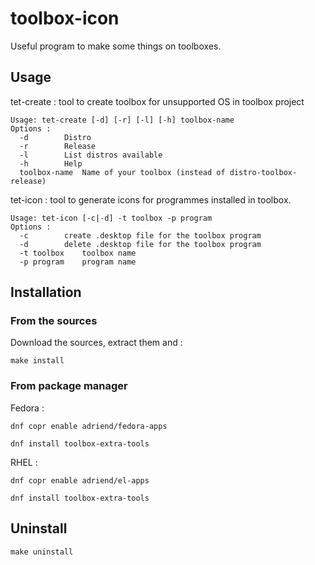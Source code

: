 # toolbox-icon

Useful program to make some things on toolboxes.

## Usage

tet-create : tool to create toolbox for unsupported OS in toolbox project
```
Usage: tet-create [-d] [-r] [-l] [-h] toolbox-name
Options :
  -d		Distro
  -r		Release
  -l		List distros available
  -h		Help
  toolbox-name	Name of your toolbox (instead of distro-toolbox-release)
```

tet-icon : tool to generate icons for programmes installed in toolbox.
```
Usage: tet-icon [-c|-d] -t toolbox -p program
Options :
  -c		create .desktop file for the toolbox program
  -d		delete .desktop file for the toolbox program
  -t toolbox	toolbox name
  -p program	program name
```

## Installation

### From the sources 

Download the sources, extract them and :
```
make install
```

### From package manager

Fedora : 
```
dnf copr enable adriend/fedora-apps
```
```
dnf install toolbox-extra-tools
```

RHEL :
```
dnf copr enable adriend/el-apps
```
```
dnf install toolbox-extra-tools
```


## Uninstall 

```
make uninstall
```
